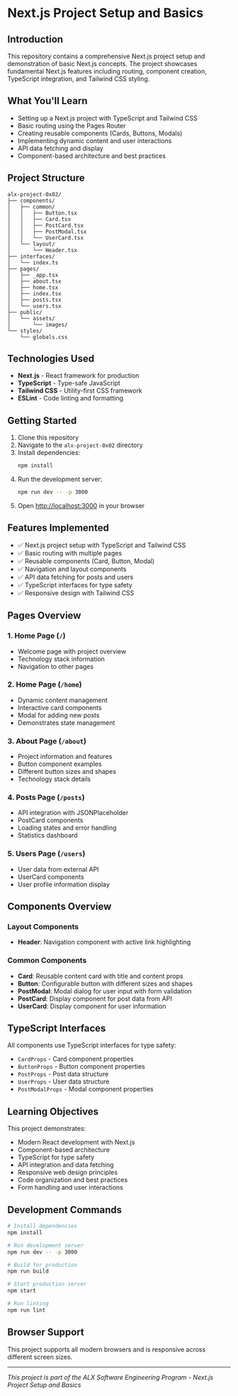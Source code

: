 # Next.js Project Setup and Basics

## Introduction

This repository contains a comprehensive Next.js project setup and demonstration of basic Next.js concepts. The project showcases fundamental Next.js features including routing, component creation, TypeScript integration, and Tailwind CSS styling.

## What You'll Learn

- Setting up a Next.js project with TypeScript and Tailwind CSS
- Basic routing using the Pages Router
- Creating reusable components (Cards, Buttons, Modals)
- Implementing dynamic content and user interactions
- API data fetching and display
- Component-based architecture and best practices

## Project Structure

```
alx-project-0x02/
├── components/
│   ├── common/
│   │   ├── Button.tsx
│   │   ├── Card.tsx
│   │   ├── PostCard.tsx
│   │   ├── PostModal.tsx
│   │   └── UserCard.tsx
│   └── layout/
│       └── Header.tsx
├── interfaces/
│   └── index.ts
├── pages/
│   ├── _app.tsx
│   ├── about.tsx
│   ├── home.tsx
│   ├── index.tsx
│   ├── posts.tsx
│   └── users.tsx
├── public/
│   └── assets/
│       └── images/
└── styles/
    └── globals.css
```

## Technologies Used

- **Next.js** - React framework for production
- **TypeScript** - Type-safe JavaScript
- **Tailwind CSS** - Utility-first CSS framework
- **ESLint** - Code linting and formatting

## Getting Started

1. Clone this repository
2. Navigate to the `alx-project-0x02` directory
3. Install dependencies:
   ```bash
   npm install
   ```
4. Run the development server:
   ```bash
   npm run dev -- -p 3000
   ```
5. Open [http://localhost:3000](http://localhost:3000) in your browser

## Features Implemented

- ✅ Next.js project setup with TypeScript and Tailwind CSS
- ✅ Basic routing with multiple pages
- ✅ Reusable components (Card, Button, Modal)
- ✅ Navigation and layout components
- ✅ API data fetching for posts and users
- ✅ TypeScript interfaces for type safety
- ✅ Responsive design with Tailwind CSS

## Pages Overview

### 1. **Home Page** (`/`)
- Welcome page with project overview
- Technology stack information
- Navigation to other pages

### 2. **Home Page** (`/home`)
- Dynamic content management
- Interactive card components
- Modal for adding new posts
- Demonstrates state management

### 3. **About Page** (`/about`)
- Project information and features
- Button component examples
- Different button sizes and shapes
- Technology stack details

### 4. **Posts Page** (`/posts`)
- API integration with JSONPlaceholder
- PostCard components
- Loading states and error handling
- Statistics dashboard

### 5. **Users Page** (`/users`)
- User data from external API
- UserCard components
- User profile information display

## Components Overview

### Layout Components
- **Header**: Navigation component with active link highlighting

### Common Components
- **Card**: Reusable content card with title and content props
- **Button**: Configurable button with different sizes and shapes
- **PostModal**: Modal dialog for user input with form validation
- **PostCard**: Display component for post data from API
- **UserCard**: Display component for user information

## TypeScript Interfaces

All components use TypeScript interfaces for type safety:
- `CardProps` - Card component properties
- `ButtonProps` - Button component properties
- `PostProps` - Post data structure
- `UserProps` - User data structure
- `PostModalProps` - Modal component properties

## Learning Objectives

This project demonstrates:
- Modern React development with Next.js
- Component-based architecture
- TypeScript for type safety
- API integration and data fetching
- Responsive web design principles
- Code organization and best practices
- Form handling and user interactions

## Development Commands

```bash
# Install dependencies
npm install

# Run development server
npm run dev -- -p 3000

# Build for production
npm run build

# Start production server
npm start

# Run linting
npm run lint
```

## Browser Support

This project supports all modern browsers and is responsive across different screen sizes.

---

*This project is part of the ALX Software Engineering Program - Next.js Project Setup and Basics*
